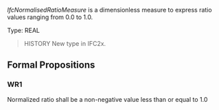 _IfcNormalisedRatioMeasure_ is a dimensionless measure to express ratio values ranging from 0.0 to 1.0.

<!-- end of short definition -->


Type: REAL

> HISTORY New type in IFC2x.

## Formal Propositions

### WR1
Normalized ratio shall be a non-negative value less than or equal to 1.0
